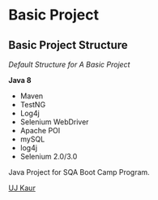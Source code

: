 # Basic Project
## Basic Project Structure

*Default Structure for A Basic Project*

**Java 8**

* Maven
* TestNG
* Log4j
* Selenium WebDriver
* Apache POI
* mySQL
* log4j
* Selenium 2.0/3.0

Java Project for SQA Boot Camp Program. 

[UJ Kaur](https://github.com)